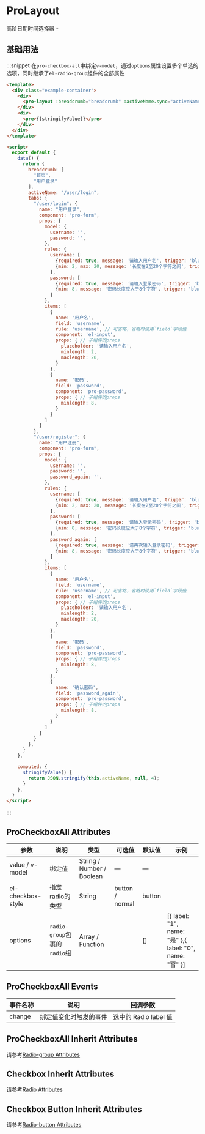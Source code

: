 <!--
 * @Author: your name
 * @Date: 2021-04-01 14:37:25
 * @LastEditTime: 2021-04-02 10:40:38
 * @LastEditors: Please set LastEditors
 * @Description: In User Settings Edit
 * @FilePath: /whale-ui/docs/markdown/src/example-pro-date-picker.md
-->
# ProLayout

高阶日期时间选择器 - 

## 基础用法

:::snippet 在`pro-checkbox-all`中绑定`v-model`，通过`options`属性设置多个单选的选项，同时继承了`el-radio-group`组件的全部属性

```html
<template>
  <div class="example-container">
    <div>
      <pro-layout :breadcrumb="breadcrumb" :activeName.sync="activeName" :tabs="tabs"></pro-layout>
    </div>
    <div>
      <pre>{{stringifyValue}}</pre>
    </div>
  </div>
</template>

<script>
  export default {
    data() {
      return {
        breadcrumb: [
          "首页",
          "用户登录"
        ],
        activeName: "/user/login",
        tabs: {
          "/user/login": {
            name: "用户登录",
            component: "pro-form",
            props: {
              model: {
                username: '',
                password: '',
              },
              rules: {
                username: [
                  {required: true, message: '请输入用户名', trigger: 'blur'},
                  {min: 2, max: 20, message: '长度在2至20个字符之间', trigger: 'blur'}
                ],
                password: [
                  {required: true, message: '请输入登录密码', trigger: 'blur'},
                  {min: 8, message: '密码长度应大于8个字符', trigger: 'blur'}
                ]
              },
              items: [
                {
                  name: '用户名',
                  field: 'username',
                  rule: 'username', // 可省略，省略时使用`field`字段值
                  component: 'el-input',
                  props: { // 子组件的props
                    placeholder: '请输入用户名',
                    minlength: 2,
                    maxlength: 20,
                  }
                },
                {
                  name: '密码',
                  field: 'password',
                  component: 'pro-password',
                  props: { // 子组件的props
                    minlength: 8,
                  }
                }
              ]
            }
          },
          "/user/register": {
            name: "用户注册",
            component: "pro-form",
            props: {
              model: {
                username: '',
                password: '',
                password_again: '',
              },
              rules: {
                username: [
                  {required: true, message: '请输入用户名', trigger: 'blur'},
                  {min: 2, max: 20, message: '长度在2至20个字符之间', trigger: 'blur'}
                ],
                password: [
                  {required: true, message: '请输入登录密码', trigger: 'blur'},
                  {min: 8, message: '密码长度应大于8个字符', trigger: 'blur'}
                ],
                password_again: [
                  {required: true, message: '请再次输入登录密码', trigger: 'blur'},
                  {min: 8, message: '密码长度应大于8个字符', trigger: 'blur'}
                ]
              },
              items: [
                {
                  name: '用户名',
                  field: 'username',
                  rule: 'username', // 可省略，省略时使用`field`字段值
                  component: 'el-input',
                  props: { // 子组件的props
                    placeholder: '请输入用户名',
                    minlength: 2,
                    maxlength: 20,
                  }
                },
                {
                  name: '密码',
                  field: 'password',
                  component: 'pro-password',
                  props: { // 子组件的props
                    minlength: 8,
                  }
                },
                {
                  name: '确认密码',
                  field: 'password_again',
                  component: 'pro-password',
                  props: { // 子组件的props
                    minlength: 8,
                  }
                }
              ]
            }
          }
        },
      }
    },

    computed: {
      stringifyValue() {
        return JSON.stringify(this.activeName, null, 4);
      }
    },
  }
</script>
```
:::


## ProCheckboxAll Attributes
| 参数 | 说明     | 类型   | 可选值 | 默认值 | 示例 |
| ---- | -------- | ------ | ------ | ------ | ----- |
| value / v-model | 绑定值 | String / Number / Boolean | —      | —      | |
| el-checkbox-style | 指定radio的类型 | String | button / normal | button | |
| options | `radio-group`包裹的`radio`组 | Array / Function |  | []| [{ label: "1", name: "是" },{ label: "0", name: "否" }] |

## ProCheckboxAll Events
|事件名称	|说明	|回调参数 |
|---|---|---|
|change	|绑定值变化时触发的事件	|选中的 Radio label 值|

## ProCheckboxAll Inherit Attributes
请参考[Radio-group Attributes](https://element.eleme.cn/#/zh-CN/component/radio#radio-group-attributes)

## Checkbox Inherit Attributes
请参考[Radio Attributes](https://element.eleme.cn/#/zh-CN/component/radio#radio-attributes)

## Checkbox Button Inherit Attributes
请参考[Radio-button Attributes](https://element.eleme.cn/#/zh-CN/component/radio#radio-button-attributes)